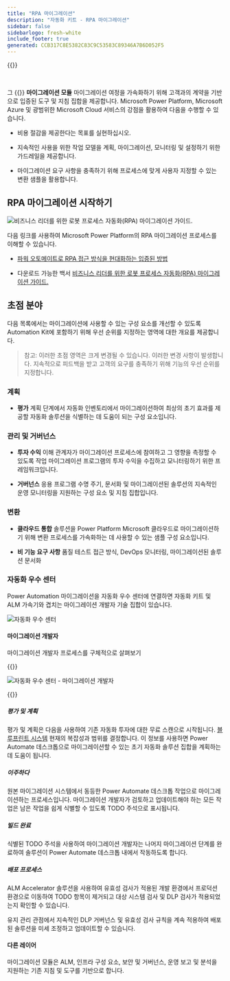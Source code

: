 ```yaml
---
title: "RPA 마이그레이션"
description: "자동화 키트 - RPA 마이그레이션"
sidebar: false
sidebarlogo: fresh-white
include_footer: true
generated: CCB317C8E5382C83C9C53583C89346A7B6D052F5
---
```


{{<toc>}}

<br/>

그 {{<product-name>}} **마이그레이션 모듈** 마이그레이션 여정을 가속화하기 위해 고객과의 계약을 기반으로 입증된 도구 및 지침 집합을 제공합니다. Microsoft Power Platform, Microsoft Azure 및 광범위한 Microsoft Cloud 서비스의 강점을 활용하여 다음을 수행할 수 있습니다.

- 비용 절감을 제공한다는 목표를 실현하십시오.

- 지속적인 사용을 위한 작업 모델을 계획, 마이그레이션, 모니터링 및 설정하기 위한 가드레일을 제공합니다.

- 마이그레이션 요구 사항을 충족하기 위해 프로세스에 맞게 사용자 지정할 수 있는 변환 샘플을 활용합니다.

## RPA 마이그레이션 시작하기

![비즈니스 리더를 위한 로봇 프로세스 자동화(RPA) 마이그레이션 가이드.](https://msflowblogscdn.azureedge.net/wp-content/uploads/2022/01/RPAWhitepaper_Img-241x300.png)

다음 링크를 사용하여 Microsoft Power Platform의 RPA 마이그레이션 프로세스를 이해할 수 있습니다.

- [파워 오토메이트로 RPA 접근 방식을 현대화하는 입증된 방법](https://powerautomate.microsoft.com/blog/proven-methods-to-modernize-your-rpa-approach-with-power-automate/)

- 다운로드 가능한 백서 [비즈니스 리더를 위한 로봇 프로세스 자동화(RPA) 마이그레이션 가이드.](https://aka.ms/PAD/RPAMigrationWhitepaper)

## 초점 분야

다음 목록에서는 마이그레이션에 사용할 수 있는 구성 요소를 개선할 수 있도록 Automation Kit에 포함하기 위해 우선 순위를 지정하는 영역에 대한 개요를 제공합니다.

> 참고: 이러한 초점 영역은 크게 변경될 수 있습니다. 이러한 변경 사항이 발생합니다. 지속적으로 피드백을 받고 고객의 요구를 충족하기 위해 기능의 우선 순위를 지정합니다.

### 계획

- **평가** 계획 단계에서 자동화 인벤토리에서 마이그레이션하여 최상의 초기 효과를 제공할 자동화 솔루션을 식별하는 데 도움이 되는 구성 요소입니다.

### 관리 및 거버넌스

- **투자 수익** 이해 관계자가 마이그레이션 프로세스에 참여하고 그 영향을 측정할 수 있도록 작업 마이그레이션 프로그램의 투자 수익을 수집하고 모니터링하기 위한 프레임워크입니다.

- **거버넌스** 응용 프로그램 수명 주기, 문서화 및 마이그레이션된 솔루션의 지속적인 운영 모니터링을 지원하는 구성 요소 및 지침 집합입니다.

### 변환

- **클라우드 통합** 솔루션을 Power Platform Microsoft 클라우드로 마이그레이션하기 위해 변환 프로세스를 가속화하는 데 사용할 수 있는 샘플 구성 요소입니다.

- **비 기능 요구 사항** 품질 테스트 접근 방식, DevOps 모니터링, 마이그레이션된 솔루션 문서화

### 자동화 우수 센터

Power Automation 마이그레이션을 자동화 우수 센터에 연결하면 자동화 키트 및 ALM 가속기와 겹치는 마이그레이션 개발자 기술 집합이 있습니다.

![자동화 우수 센터](/images/illustrations/automation-kit-migration.svg)

#### 마이그레이션 개발자

마이그레이션 개발자 프로세스를 구체적으로 살펴보기

{{<border>}}

![자동화 우수 센터 - 마이그레이션 개발자](/images/illustrations/automation-kit-migration-developer.svg)

{{</border>}}

##### 평가 및 계획

평가 및 계획은 다음을 사용하여 기존 자동화 투자에 대한 무료 스캔으로 시작됩니다. [블루프린트 시스템](https://www.blueprintsys.com/) 현재의 복잡성과 범위를 결정합니다. 이 정보를 사용하면 Power Automate 데스크톱으로 마이그레이션할 수 있는 초기 자동화 솔루션 집합을 계획하는 데 도움이 됩니다.

##### 이주하다

원본 마이그레이션 시스템에서 동등한 Power Automate 데스크톱 작업으로 마이그레이션하는 프로세스입니다. 마이그레이션 개발자가 검토하고 업데이트해야 하는 모든 작업은 남은 작업을 쉽게 식별할 수 있도록 TODO 주석으로 표시됩니다.

##### 빌드 완료

식별된 TODO 주석을 사용하여 마이그레이션 개발자는 나머지 마이그레이션 단계를 완료하여 솔루션이 Power Automate 데스크톱 내에서 작동하도록 합니다.

##### 배포 프로세스

ALM Accelerator 솔루션을 사용하여 유효성 검사가 적용된 개발 환경에서 프로덕션 환경으로 이동하여 TODO 항목이 제거되고 대상 시스템 검사 및 DLP 검사가 적용되었는지 확인할 수 있습니다.

유지 관리 관점에서 지속적인 DLP 거버넌스 및 유효성 검사 규칙을 계속 적용하여 배포된 솔루션을 미세 조정하고 업데이트할 수 있습니다.

#### 다른 레이어

마이그레이션 모듈은 ALM, 인프라 구성 요소, 보안 및 거버넌스, 운영 보고 및 분석을 지원하는 기존 지침 및 도구를 기반으로 합니다.
